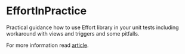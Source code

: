 # EffortInPractice
Practical guidance how to use Effort library in your unit tests including workaround with views and triggers and some pitfalls.

For more information read [article](https://www.codeproject.com/Articles/1206737/In-memory-Entity-Framework-testing-via-Effort-libr).
